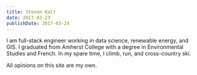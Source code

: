 ```yaml
---
title: Steven Kalt
date: 2017-03-23
publishDate: 2017-03-24
---
```


I am full-stack engineer working in data science, renewable energy, and GIS.
I graduated from Amherst College with a degree in Environmental Studies and French.
In my spare time, I climb, run, and cross-country ski.

All opinions on this site are my own.
